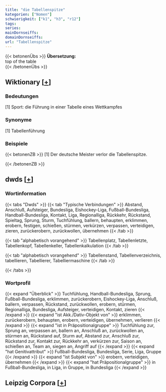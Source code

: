 ```yaml
---
title: "die Tabellenspitze"
kategorien: ["Nomen"]
schwierigkeit: ["k1", "h3", "r12"]
tags:
series:
mainDornseiffs:
domainDornseiffs:
url: "Tabellenspitze"
---
```


{{< betonenÜbs >}}
**Übersetzung:**  
top  of the table  
{{< /betonenÜbs >}}

## Wiktionary [[+](https://de.wiktionary.org/wiki/Tabellenspitze)]

### Bedeutungen
[1] Sport: die Führung in einer Tabelle eines Wettkampfes  

### Synonyme
[1] Tabellenführung  

### Beispiele
{{< betonenZB >}}
[1] Der deutsche Meister verlor die Tabellenspitze.  

{{< /betonenZB >}}


## dwds [[+](https://www.dwds.de/wb/Tabellenspitze)]

### Wortinformation
{{< tabs "Dwds" >}}
{{< tab "Typische Verbindungen" >}}
Abstand, Anschluß, Aufsteiger, Bundesliga, Eishockey-Liga, Fußball-Bundesliga, Handball-Bundesliga, Kontakt, Liga, Regionalliga, Rückkehr, Rückstand, Spieltag, Sprung, Sturm, Tuchfühlung, ballern, behaupten, erklimmen, erobern, festigen, schießen, stürmen, verkürzen, verpassen, verteidigen, zieren, zurückerobern, zurückwollen, übernehmen
{{< /tab >}}

{{< tab "alphabetisch vorangehend" >}}
Tabellenplatz, Tabellenletzte, Tabellenkopf, Tabellenkeller, Tabellenkalkulation
{{< /tab >}}

{{< tab "alphabetisch vorangehend" >}}
Tabellenstand, Tabellenverzeichnis, tabellieren, Tabellierer, Tabelliermaschine
{{< /tab >}}

{{< /tabs >}}

### Wortprofil
{{< expand "Überblick" >}} Tuchfühlung, Handball-Bundesliga, Sprung, Fußball-Bundesliga, erklimmen, zurückerobern, Eishockey-Liga, Anschluß, ballern, verpassen, Rückstand, zurückwollen, erobern, stürmen, Regionalliga, Bundesliga, Aufsteiger, verteidigen, Kontakt, zieren {{< /expand >}}
{{< expand "ist Akk./Dativ-Objekt von" >}} erklimmen, zurückerobern, behaupten, erobern, verteidigen, übernehmen, verlieren {{< /expand >}}
{{< expand "ist in Präpositionalgruppe" >}} Tuchfühlung zur, Sprung an, verpassen an, ballern an, Anschluß an, zurückwollen an, stürmen an, Rückstand auf, Sturm auf, Abstand zur, Anschluß zur, Rückstand zur, Kontakt zur, Rückkehr an, verkürzen zur, Saison an, schießen an, Team an, siegen an, Angriff auf {{< /expand >}}
{{< expand "hat Genitivattribut" >}} Fußball-Bundesliga, Bundesliga, Serie, Liga, Gruppe {{< /expand >}}
{{< expand "ist Subjekt von" >}} erobern, verteidigen, übernehmen {{< /expand >}}
{{< expand "hat Präpositionalgruppe" >}} in Fußball-Bundesliga, in Liga, in Gruppe, in Bundesliga {{< /expand >}}

## Leipzig Corpora [[+](https://corpora.uni-leipzig.de/en/res?word=Tabellenspitze&corpusId=deu_newscrawl-public_2018)]

